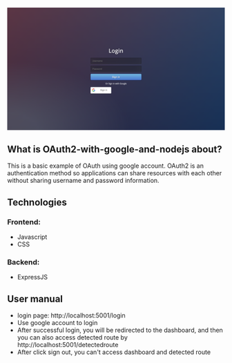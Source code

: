 ![screenshot1](https://github.com/phongcolongchong/OAuth2-with-google-and-nodejs/blob/master/public/Screen%20Shot%202021-03-13%20at%2019.04.09.png?raw=true)

## What is OAuth2-with-google-and-nodejs about?

This is a basic example of OAuth using google account.
OAuth2 is an authentication method so applications can share resources with each other without sharing username and password information.

## Technologies
### Frontend:

* Javascript
* CSS

### Backend:

* ExpressJS

## User manual

* login page: http://localhost:5001/login
* Use google account to login
* After successful login, you will be redirected to the dashboard, and then you can also access detected route by http://localhost:5001/detectedroute
* After click sign out, you can't access dashboard and detected route



